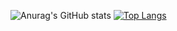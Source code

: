 ![Anurag's GitHub stats](https://github-readme-stats.vercel.app/api?username=omundodepandora&show_icons=true&theme=dracula)
[![Top Langs](https://github-readme-stats.vercel.app/api/top-langs/?username=anuraghazra&layout=dracula)](https://github.com/anuraghazra/github-readme-stats)




